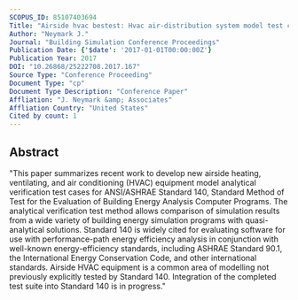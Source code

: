 ```yaml
---
SCOPUS_ID: 85107403694
Title: "Airside hvac bestest: Hvac air-distribution system model test cases for ashrae standard 140"
Author: "Neymark J."
Journal: "Building Simulation Conference Proceedings"
Publication Date: {'$date': '2017-01-01T00:00:00Z'}
Publication Year: 2017
DOI: "10.26868/25222708.2017.167"
Source Type: "Conference Proceeding"
Document Type: "cp"
Document Type Description: "Conference Paper"
Affliation: "J. Neymark &amp; Associates"
Affliation Country: "United States"
Cited by count: 1
---
```


## Abstract
"This paper summarizes recent work to develop new airside heating, ventilating, and air conditioning (HVAC) equipment model analytical verification test cases for ANSI/ASHRAE Standard 140, Standard Method of Test for the Evaluation of Building Energy Analysis Computer Programs. The analytical verification test method allows comparison of simulation results from a wide variety of building energy simulation programs with quasi-analytical solutions. Standard 140 is widely cited for evaluating software for use with performance-path energy efficiency analysis in conjunction with well-known energy-efficiency standards, including ASHRAE Standard 90.1, the International Energy Conservation Code, and other international standards. Airside HVAC equipment is a common area of modelling not previously explicitly tested by Standard 140. Integration of the completed test suite into Standard 140 is in progress."

